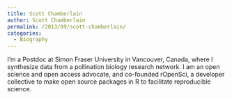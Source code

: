 ```yaml
---
title: Scott Chamberlain
author: Scott Chamberlain
permalink: /2013/09/scott-chamberlain/
categories:
  - Biography
---
```

I&#8217;m a Postdoc at Simon Fraser University in Vancouver, Canada, where I synthesize data from a pollination biology research network. I am an open science and open access advocate, and co-founded rOpenSci, a developer collective to make open source packages in R to facilitate reproducible science.
